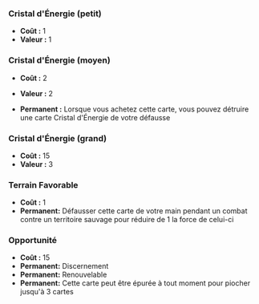 ### Cristal d'Énergie (petit)
- **Coût :** 1
- **Valeur :** 1


### Cristal d'Énergie (moyen)
- **Coût :** 2
- **Valeur :** 2

- **Permanent :**
  Lorsque vous achetez cette carte, vous pouvez détruire
  une carte Cristal d'Énergie de votre défausse


### Cristal d'Énergie (grand)
- **Coût :** 15
- **Valeur :** 3

### Terrain Favorable
- **Coût :** 1
- **Permanent:** Défausser cette carte de votre main pendant un combat contre un territoire sauvage pour réduire de 1 la force de celui-ci

### Opportunité
- **Coût :** 15
- **Permanent:** Discernement
- **Permanent:** Renouvelable
- **Permanent:** Cette carte peut être épurée à tout moment pour piocher jusqu'à 3 cartes
